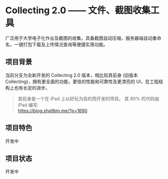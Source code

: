 # Collecting 2.0 —— 文件、截图收集工具

广泛用于大学电子化作业及截图的收集。具备截图自动压缩，服务器端自动重命名，一键打包下载及上传情况查询等便捷实用功能。

## 项目背景
当前分支为全新开发的 Collecting 2.0 版本，相比较其前身 (旧版本 Collecting)，拥有更全面的功能，更佳的性能和可靠性及更漂亮的 UI，在工程结构上也有长足的进步。  
> 其前身是一个在 iPad 上以好玩为目的而开发的项目。  其 80% 的代码由 iPad 编写:  
https://blog.shellbin.me/?p=1690


## 项目特色
开发中

## 项目状态
开发中